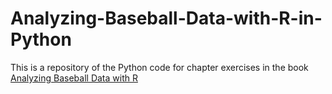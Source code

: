 # Analyzing-Baseball-Data-with-R-in-Python
This is a repository of the Python code for chapter exercises in the book [Analyzing Baseball Data with R](https://beanumber.github.io/abdwr3e/)
